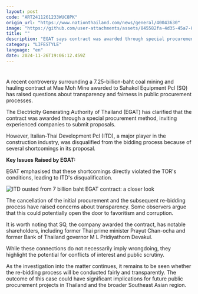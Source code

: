 ```yaml
---
layout: post
code: "ART2411261233WUC8PK"
origin_url: "https://www.nationthailand.com/news/general/40043630"
image: "https://github.com/user-attachments/assets/845582fa-4d35-45a7-848e-10fe8477895f"
title: ""
description: "EGAT says contract was awarded through special procurement method"
category: "LIFESTYLE"
language: "en"
date: 2024-11-26T19:06:12.459Z
---
```


# 











A recent controversy surrounding a 7.25-billion-baht coal mining and hauling contract at Mae Moh Mine awarded to Sahakol Equipment Pcl (SQ) has raised questions about transparency and fairness in public procurement processes.



The Electricity Generating Authority of Thailand (EGAT) has clarified that the contract was awarded through a special procurement method, inviting experienced companies to submit proposals.



However, Italian-Thai Development Pcl (ITD), a major player in the construction industry, was disqualified from the bidding process because of several shortcomings in its proposal.



**Key Issues Raised by EGAT:**



EGAT emphasised that these shortcomings directly violated the TOR's conditions, leading to ITD's disqualification.



  ![ITD ousted from 7 billion baht EGAT contract: a closer look](https://github.com/user-attachments/assets/e4672fc6-56d0-489d-9bb8-29c8ddd5ebec)

The cancellation of the initial procurement and the subsequent re-bidding process have raised concerns about transparency. Some observers argue that this could potentially open the door to favoritism and corruption.



It is worth noting that SQ, the company awarded the contract, has notable shareholders, including former Thai prime minister Prayut Chan-ocha and former Bank of Thailand governor M L Pridiyathorn Devakul.



While these connections do not necessarily imply wrongdoing, they highlight the potential for conflicts of interest and public scrutiny.



As the investigation into the matter continues, it remains to be seen whether the re-bidding process will be conducted fairly and transparently. The outcome of this case could have significant implications for future public procurement projects in Thailand and the broader Southeast Asian region.